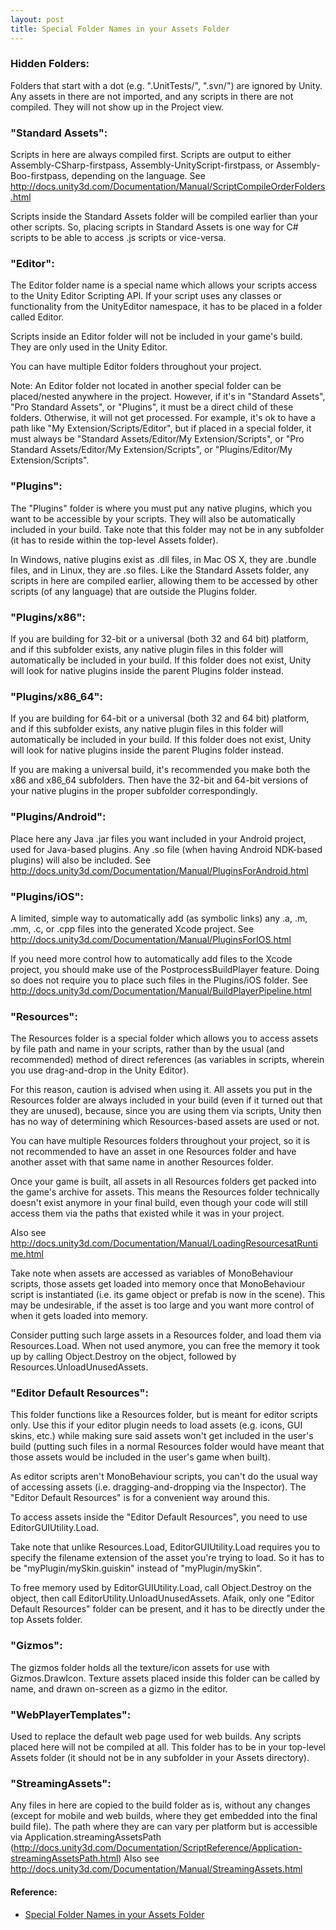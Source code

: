 ```yaml
---
layout: post
title: Special Folder Names in your Assets Folder
---
```


### Hidden Folders:
Folders that start with a dot (e.g. ".UnitTests/", ".svn/") are ignored by Unity. Any assets in there are not imported, and any scripts in there are not compiled. They will not show up in the Project view.


### "Standard Assets":
Scripts in here are always compiled first. Scripts are output to either Assembly-CSharp-firstpass, Assembly-UnityScript-firstpass, or Assembly-Boo-firstpass, depending on the language. See http://docs.unity3d.com/Documentation/Manual/ScriptCompileOrderFolders.html


Scripts inside the Standard Assets folder will be compiled earlier than your other scripts. So, placing scripts in Standard Assets is one way for C# scripts to be able to access .js scripts or vice-versa.


### "Editor":
The Editor folder name is a special name which allows your scripts access to the Unity Editor Scripting API. If your script uses any classes or functionality from the UnityEditor namespace, it has to be placed in a folder called Editor.


Scripts inside an Editor folder will not be included in your game's build. They are only used in the Unity Editor.


You can have multiple Editor folders throughout your project.


Note: An Editor folder not located in another special folder can be placed/nested anywhere in the project. However, if it's in "Standard Assets", "Pro Standard Assets", or "Plugins", it must be a direct child of these folders. Otherwise, it will not get processed. For example, it's ok to have a path like "My Extension/Scripts/Editor", but if placed in a special folder, it must always be "Standard Assets/Editor/My Extension/Scripts", or "Pro Standard Assets/Editor/My Extension/Scripts", or "Plugins/Editor/My Extension/Scripts".


### "Plugins":
The "Plugins" folder is where you must put any native plugins, which you want to be accessible by your scripts. They will also be automatically included in your build. Take note that this folder may not be in any subfolder (it has to reside within the top-level Assets folder).


In Windows, native plugins exist as .dll files, in Mac OS X, they are .bundle files, and in Linux, they are .so files.
Like the Standard Assets folder, any scripts in here are compiled earlier, allowing them to be accessed by other scripts (of any language) that are outside the Plugins folder.


### "Plugins/x86":
If you are building for 32-bit or a universal (both 32 and 64 bit) platform, and if this subfolder exists, any native plugin files in this folder will automatically be included in your build. If this folder does not exist, Unity will look for native plugins inside the parent Plugins folder instead.



### "Plugins/x86_64":
If you are building for 64-bit or a universal (both 32 and 64 bit) platform, and if this subfolder exists, any native plugin files in this folder will automatically be included in your build. If this folder does not exist, Unity will look for native plugins inside the parent Plugins folder instead.


If you are making a universal build, it's recommended you make both the x86 and x86_64 subfolders. Then have the 32-bit and 64-bit versions of your native plugins in the proper subfolder correspondingly.


### "Plugins/Android":
Place here any Java .jar files you want included in your Android project, used for Java-based plugins. Any .so file (when having Android NDK-based plugins) will also be included. See http://docs.unity3d.com/Documentation/Manual/PluginsForAndroid.html


### "Plugins/iOS":
A limited, simple way to automatically add (as symbolic links) any .a, .m, .mm, .c, or .cpp files into the generated Xcode project. See http://docs.unity3d.com/Documentation/Manual/PluginsForIOS.html


If you need more control how to automatically add files to the Xcode project, you should make use of the PostprocessBuildPlayer feature. Doing so does not require you to place such files in the Plugins/iOS folder. See http://docs.unity3d.com/Documentation/Manual/BuildPlayerPipeline.html


### "Resources":
The Resources folder is a special folder which allows you to access assets by file path and name in your scripts, rather than by the usual (and recommended) method of direct references (as variables in scripts, wherein you use drag-and-drop in the Unity Editor).


For this reason, caution is advised when using it. All assets you put in the Resources folder are always included in your build (even if it turned out that they are unused), because, since you are using them via scripts, Unity then has no way of determining which Resources-based assets are used or not.


You can have multiple Resources folders throughout your project, so it is not recommended to have an asset in one Resources folder and have another asset with that same name in another Resources folder.


Once your game is built, all assets in all Resources folders get packed into the game's archive for assets. This means the Resources folder technically doesn't exist anymore in your final build, even though your code will still access them via the paths that existed while it was in your project.


Also see http://docs.unity3d.com/Documentation/Manual/LoadingResourcesatRuntime.html


Take note when assets are accessed as variables of MonoBehaviour scripts, those assets get loaded into memory once that MonoBehaviour script is instantiated (i.e. its game object or prefab is now in the scene). This may be undesirable, if the asset is too large and you want more control of when it gets loaded into memory.


Consider putting such large assets in a Resources folder, and load them via Resources.Load. When not used anymore, you can free the memory it took up by calling Object.Destroy on the object, followed by Resources.UnloadUnusedAssets.


### "Editor Default Resources":
This folder functions like a Resources folder, but is meant for editor scripts only. Use this if your editor plugin needs to load assets (e.g. icons, GUI skins, etc.) while making sure said assets won't get included in the user's build (putting such files in a normal Resources folder would have meant that those assets would be included in the user's game when built).


As editor scripts aren't MonoBehaviour scripts, you can't do the usual way of accessing assets (i.e. dragging-and-dropping via the Inspector). The "Editor Default Resources" is for a convenient way around this.


To access assets inside the "Editor Default Resources", you need to use EditorGUIUtility.Load.


Take note that unlike Resources.Load, EditorGUIUtility.Load requires you to specify the filename extension of the asset you're trying to load. So it has to be "myPlugin/mySkin.guiskin" instead of "myPlugin/mySkin".


To free memory used by EditorGUIUtility.Load, call Object.Destroy on the object, then call EditorUtility.UnloadUnusedAssets.
Afaik, only one "Editor Default Resources" folder can be present, and it has to be directly under the top Assets folder.


### "Gizmos":
The gizmos folder holds all the texture/icon assets for use with Gizmos.DrawIcon. Texture assets placed inside this folder can be called by name, and drawn on-screen as a gizmo in the editor.


### "WebPlayerTemplates":
Used to replace the default web page used for web builds. Any scripts placed here will not be compiled at all. This folder has to be in your top-level Assets folder (it should not be in any subfolder in your Assets directory).


### "StreamingAssets":
Any files in here are copied to the build folder as is, without any changes (except for mobile and web builds, where they get embedded into the final build file). The path where they are can vary per platform but is accessible via Application.streamingAssetsPath (http://docs.unity3d.com/Documentation/ScriptReference/Application-streamingAssetsPath.html) Also see http://docs.unity3d.com/Documentation/Manual/StreamingAssets.html


#### Reference:
* [Special Folder Names in your Assets Folder](http://wiki.unity3d.com/index.php/Special_Folder_Names_in_your_Assets_Folder)
